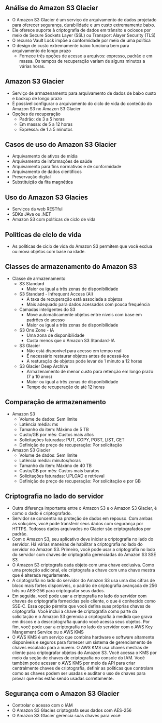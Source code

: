 ## Análise do Amazon S3 Glacier

- O Amazon S3 Glacier é um serviço de arquivamento de dados projetado para oferecer segurança, durabilidade e um custo extremamente baixo.
- Ele oferece suporte à criptografia de dados em trânsito e ociosos por meio de Secure Sockets Layer (SSL) ou Transport Alayer Security (TLS)
- O recurso Vault Lock impõe a conformidade por meio de uma política
- O design de custo extremamente baixo funciona bem para arquivamento de longo prazo
    - Fornece três opções de acesso a arquivos: expresso, padrão e em massa. Os tempos de recuperação variam de alguns minutos a várias horas.

## Amazon S3 Glacier

- Serviço de armazenamento para arquivamento de dados de baixo custo e backup de longo prazo
- É possível configurar o arquivamento do ciclo de vida do conteúdo do Amazon S3 no Amazon S3 Glacier
- Opções de recuperação
    - Padrão: de 3 a 5 horas
    - Em massa: de 5 a 12 horas
    - Expressa: de 1 a 5 minutos 

## Casos de uso do Amazon S3 Glacier

- Arquivamento de ativos de mídia
- Arquivamento de informações de saúde
- Arquivamento para fins normativos e de conformidade
- Arquivamento de dados cientificos
- Preservação digital
- Substituição da fita magnética

## Uso do Amazon S3 Glacies

- Serviços da web RESTful
- SDKs JAva ou .NET
- Amazon S3 com políticas de ciclo de vida 

## Políticas de ciclo de vida

- As políticas de ciclo de vida do Amazon S3 permitem que você exclua ou mova objetos com base na idade.

## Classes de armazenamento do Amazon S3 

- Classe de armazenamento   
    - S3 Standard
        - Maior ou igual a três zonas de disponibilidade
    - S3 Standard - Infrequent Access (AI)
        - A taxa de recuperação está associada a objetos
        - Mais adequado para dados acessados com pouca frequência
    - Camadas inteligentes do S3
        - Move automaticamente objetos entre níveis com base em padrões de acesso
        - Maior ou igual a três zonas de disponibilidade 
    - S3 One Zone - IA
        - Uma zona de disponibilidade
        - Custa menos que o Amazon S3 Standard-IA
    - S3 Glacier
        - Não está disponível para acesso em tempo real
        - É necessário restaurar objetos antes de acessá-los
        - A resturação de objetos pode levar de 1 minuto a 12 horas
    - S3 Glacier Deep Archive
        - Armazenamento de menor custo para retenção em longo prazo (7 a 10 anos)
        - Maior ou igual a três zonas de disponibilidade
        - Tempo de recuperação de até 12 horas

## Comparação de armazenamento

- Amazon S3 
    - Volume de dados: Sem limite
    - Latência média: ms
    - Tamanho do item: Máximo de 5 TB
    - Custo/GB por mês: Custos mais altos
    - Solicitações faturadas: PUT, COPY, POST, LIST, GET
    - Definição de preço de recuperação: Por solicitação
- Amazon S3 Glacier
    - Volume de dados: Sem limite
    - Latência média: minutos/horas
    - Tamanho do item: Máximo de 40 TB
    - Custo/GB por mês: Custos mais baratos
    - Solicitações faturadas: UPLOAD e retrieval
    - Definição de preço de recuperação: Por solicitação e por GB

## Criptografia no lado do servidor

- Outra diferença importante entre o Amazon S3 e o Amazon S3 Glacier, é como o dado é criptografado. 
- Servidor se concentra na proteção de dados em repouso. Com ambas as soluções, você pode transferir seus dados com segurança por HTTPS. Todosos dados arquivados no Glacier são criptografados por padrão.
- Com o Amazon S3, seu aplicativo deve iniciar a criptografia no lado do servidor. Há várias maneiras de habilitar a criptografia no lado do servidor no Amazon S3. Primeiro, você pode usar a criptografia no lado do servidor com chaves de criptografia gerenciadas do Amazon S3 SSE S3. 
- O Amazon S3 criptografa cada objeto com uma chave exclusiva. Como uma proteção adicional, ele criptografa a chave com uma chave mestra que é alterada regurlamente. 
- A criptografia no lado do servidor do Amazon S3 usa uma das cifras de bloco mais fortes disponíveis, o padrão de criptografia avançada de 256 bits ou AES-256 para criptografar seus dados.
- Em seguida, você pode usar a criptografia no lado do servidor com chaves de criptografia fornecidas pelo cliente, o que é conhecido como SSE-C. Essa opção pérmite que você defina suas próprias chaves de criptografia. Você inclui a chave de criptografia como parte da solicitação e o Amazon S3 gerencia a criptografia à medida que grava em discos e a descriptografia quando você acessa seus objetos. Por fim, você pode usar a criptografia no lado do servidor com o AWS Key Mangement Service ou o AWS KMS
- O AWS KMS é um serviço que combina hardware e software altamente disponíveis e seguros para fornecer um sistema de gerenciamento de chaves escalado para a nuvem. O AWS KMS usa chaves mestras de cliente para criptografar objetos do Amazon S3. Você acessa o KMS por meio da seção de chaves de criptografia no console do IAM. Você também pode acessar o AWS KMS por meio da API para criar centralmente chaves de criptografia, definir as políticas que controlam como as chaves podem ser usadas e auditar o uso de chaves para provar que elas estão sendo usadas corretamente. 

## Segurança com o Amazon S3 Glacier

- Controlar o acesso com o IAM
- O Amazon S3 Glacies criptografa seus dados com AES-256
- O Amazon S3 Glacier gerencia suas chaves para você

